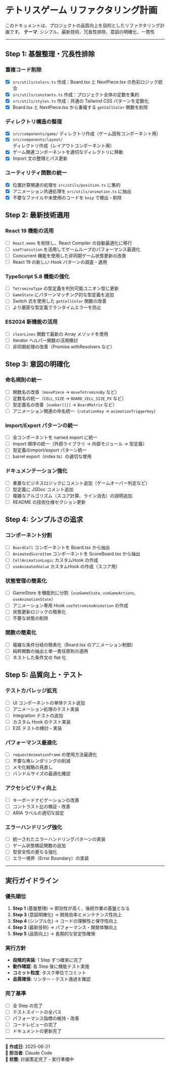 # テトリスゲーム リファクタリング計画

このドキュメントは、プロジェクトの品質向上を目的としたリファクタリング計画です。
**テーマ**: シンプル、最新技術、冗長性排除、意図の明確化、一貫性

---

## Step 1: 基盤整理・冗長性排除

### 重複コード削除

- [x] `src/utils/colors.ts` 作成：Board.tsx と NextPiece.tsx の色彩ロジック統合
- [x] `src/utils/constants.ts` 作成：プロジェクト全体の定数を集約
- [x] `src/utils/styles.ts` 作成：共通の Tailwind CSS パターンを定数化
- [x] Board.tsx と NextPiece.tsx から重複する `getCellColor` 関数を削除

### ディレクトリ構造の整理

- [x] `src/components/game/` ディレクトリ作成（ゲーム固有コンポーネント用）
- [x] `src/components/layout/` ディレクトリ作成（レイアウトコンポーネント用）
- [x] ゲーム関連コンポーネントを適切なディレクトリに移動
- [x] Import 文の整理とパス更新

### ユーティリティ関数の統一

- [x] 位置計算関連の処理を `src/utils/position.ts` に集約
- [x] アニメーション共通処理を `src/utils/animation.ts` に抽出
- [x] 不要なファイルや未使用のコードを `knip` で検出・削除

## Step 2: 最新技術適用

### React 19 機能の活用

- [ ] `React.memo` を削除し、React Compiler の自動最適化に移行
- [ ] `useTransition` を活用してゲームループのパフォーマンス最適化
- [ ] Concurrent 機能を使用した非同期ゲーム状態更新の改善
- [ ] React 19 の新しい Hook パターンの調査・適用

### TypeScript 5.8 機能の強化

- [ ] `TetrominoType` の型定義を判別可能ユニオン型に更新
- [ ] `GameState` にパターンマッチング的な型定義を追加
- [ ] Switch 式を使用した `getCellColor` 関数の改善
- [ ] より厳密な型定義でランタイムエラーを防止

### ES2024 新機能の活用

- [ ] `clearLines` 関数で最新の Array メソッドを使用
- [ ] Iterator ヘルパー関数の活用検討
- [ ] 非同期処理の改善（Promise.withResolvers など）

## Step 3: 意図の明確化

### 命名規則の統一

- [ ] 関数名の改善（`movePiece` → `moveTetrominoBy` など）
- [ ] 定数名の統一（`CELL_SIZE` → `BOARD_CELL_SIZE_PX` など）
- [ ] 型定義名の改善（`number[][]` → `BoardMatrix` など）
- [ ] アニメーション関連の命名統一（`rotationKey` → `animationTriggerKey`）

### Import/Export パターンの統一

- [ ] 全コンポーネントを named export に統一
- [ ] Import 順序の統一（外部ライブラリ → 内部モジュール → 型定義）
- [ ] 型定義のimport/export パターン統一
- [ ] barrel export（index.ts）の適切な使用

### ドキュメンテーション強化

- [ ] 重要なビジネスロジックにコメント追加（ゲームオーバー判定など）
- [ ] 型定義に JSDoc コメント追加
- [ ] 複雑なアルゴリズム（スコア計算、ライン消去）の説明追加
- [ ] README の技術仕様セクション更新

## Step 4: シンプルさの追求

### コンポーネント分割

- [ ] `BoardCell` コンポーネントを Board.tsx から抽出
- [ ] `AnimatedScoreItem` コンポーネントを ScoreBoard.tsx から抽出
- [ ] `CellAnimationLogic` カスタムHook の作成
- [ ] `useAnimatedValue` カスタムHook の作成（スコア用）

### 状態管理の簡素化

- [ ] GameStore を機能別に分割（`useGameState`, `useGameActions`, `useAnimationState`）
- [ ] アニメーション専用 Hook `useTetrominoAnimation` の作成
- [ ] 状態更新ロジックの簡素化
- [ ] 不要な状態の削除

### 関数の簡素化

- [ ] 複雑な条件分岐の簡素化（Board.tsx のアニメーション制御）
- [ ] 純粋関数の抽出と単一責任原則の適用
- [ ] ネストした条件文の flat 化

## Step 5: 品質向上・テスト

### テストカバレッジ拡充

- [ ] UI コンポーネントの単体テスト追加
- [ ] アニメーション処理のテスト実装
- [ ] Integration テストの追加
- [ ] カスタム Hook のテスト実装
- [ ] E2E テストの検討・実装

### パフォーマンス最適化

- [ ] `requestAnimationFrame` の使用方法最適化
- [ ] 不要な再レンダリングの削減
- [ ] メモ化戦略の見直し
- [ ] バンドルサイズの最適化確認

### アクセシビリティ向上

- [ ] キーボードナビゲーションの改善
- [ ] コントラスト比の検証・改善
- [ ] ARIA ラベルの適切な設定

### エラーハンドリング強化

- [ ] 統一されたエラーハンドリングパターンの実装
- [ ] ゲーム状態検証関数の追加
- [ ] 型安全性の更なる強化
- [ ] エラー境界（Error Boundary）の実装

---

## 実行ガイドライン

### 優先順位
1. **Step 1** (基盤整理) → 即効性が高く、後続作業の基盤となる
2. **Step 3** (意図明確化) → 開発効率とメンテナンス性向上
3. **Step 4** (シンプル化) → コードの理解性と保守性向上
4. **Step 2** (最新技術) → パフォーマンス・開発体験向上
5. **Step 5** (品質向上) → 長期的な安定性確保

### 実行方針
- **段階的実装**: 1 Step ずつ確実に完了
- **動作確認**: 各 Step 後に機能テスト実施
- **コミット粒度**: タスク単位でコミット
- **品質確保**: リンター・テスト通過を確認

### 完了基準
- [ ] 全 Step の完了
- [ ] テストスイートの全パス
- [ ] パフォーマンス指標の維持・改善
- [ ] コードレビューの完了
- [ ] ドキュメントの更新完了

---

**📅 作成日**: 2025-06-21  
**👤 担当者**: Claude Code  
**📍 状態**: 計画策定完了 - 実行準備中